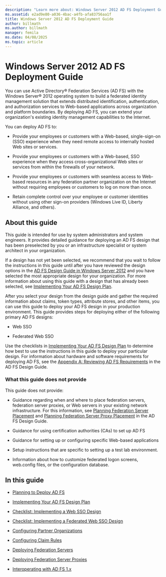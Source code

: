 ```yaml
---
description: "Learn more about: Windows Server 2012 AD FS Deployment Guide"
ms.assetid: e2ad9e80-a036-4bac-a4fb-afa83756aa1f
title: Windows Server 2012 AD FS Deployment Guide
author: billmath
ms.author: billmath
manager: femila
ms.date: 04/08/2025
ms.topic: article
---
```


# Windows Server 2012 AD FS Deployment Guide


You can use Active Directory&reg; Federation Services \(AD FS\) with the Windows Server&reg; 2012 operating system to build a federated identity management solution that extends distributed identification, authentication, and authorization services to Web\-based applications across organization and platform boundaries. By deploying AD FS, you can extend your organization's existing identity management capabilities to the Internet.

You can deploy AD FS to:

-   Provide your employees or customers with a Web\-based, single\-sign\-on \(SSO\) experience when they need remote access to internally hosted Web sites or services.

-   Provide your employees or customers with a Web\-based, SSO experience when they access cross\-organizational Web sites or services from within the firewalls of your network.

-   Provide your employees or customers with seamless access to Web\-based resources in any federation partner organization on the Internet without requiring employees or customers to log on more than once.

-   Retain complete control over your employee or customer identities without using other sign\-on providers \(Windows Live ID, Liberty Alliance, and others\).

## About this guide
This guide is intended for use by system administrators and system engineers. It provides detailed guidance for deploying an AD FS design that has been preselected by you or an infrastructure specialist or system architect in your organization.

If a design has not yet been selected, we recommend that you wait to follow the instructions in this guide until after you have reviewed the design options in the [AD FS Design Guide in Windows Server 2012](../design/ad-fs-design-guide-in-windows-server-2012.md) and you have selected the most appropriate design for your organization. For more information about using this guide with a design that has already been selected, see [Implementing Your AD FS Design Plan](Implementing-Your-AD-FS-Design-Plan.md).

After you select your design from the design guide and gather the required information about claims, token types, attribute stores, and other items, you can use this guide to deploy your AD FS design in your production environment. This guide provides steps for deploying either of the following primary AD FS designs:

-   Web SSO

-   Federated Web SSO

Use the checklists in [Implementing Your AD FS Design Plan](Implementing-Your-AD-FS-Design-Plan.md) to determine how best to use the instructions in this guide to deploy your particular design. For information about hardware and software requirements for deploying AD FS, see the [Appendix A: Reviewing AD FS Requirements](/previous-versions/windows/it-pro/windows-server-2012-R2-and-2012/ff678034(v=ws.11)) in the AD FS Design Guide.

### What this guide does not provide
This guide does not provide:

-   Guidance regarding when and where to place federation servers, federation server proxies, or Web servers in your existing network infrastructure. For this information, see [Planning Federation Server Placement](../design/planning-federation-server-placement.md) and [Planning Federation Server Proxy Placement](../design/planning-federation-server-proxy-placement.md) in the AD FS Design Guide.

-   Guidance for using certification authorities \(CAs\) to set up AD FS

-   Guidance for setting up or configuring specific Web\-based applications

-   Setup instructions that are specific to setting up a test lab environment.

-   Information about how to customize federated logon screens, web.config files, or the configuration database.

## In this guide

-   [Planning to Deploy AD FS](Planning-to-Deploy-AD-FS.md)

-   [Implementing Your AD FS Design Plan](Implementing-Your-AD-FS-Design-Plan.md)

-   [Checklist: Implementing a Web SSO Design](Checklist--Implementing-a-Web-SSO-Design.md)

-   [Checklist: Implementing a Federated Web SSO Design](Checklist--Implementing-a-Federated-Web-SSO-Design.md)

-   [Configuring Partner Organizations](Configuring-Partner-Organizations.md)

-   [Configuring Claim Rules](Configuring-Claim-Rules.md)

-   [Deploying Federation Servers](Deploying-Federation-Servers.md)

-   [Deploying Federation Server Proxies](Deploying-Federation-Server-Proxies.md)

-   [Interoperating with AD FS 1.x](Interoperating-with-AD-FS-1.x.md)
